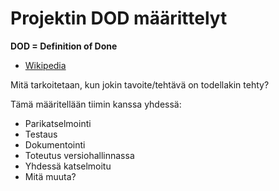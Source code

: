 # Projektin DOD määrittelyt

**DOD = Definition of Done** 

* [Wikipedia](https://en.wikipedia.org/wiki/Scrum_(software_development)#Definition_of_done_(DoD))


Mitä tarkoitetaan, kun jokin tavoite/tehtävä on todellakin tehty?

Tämä määritellään tiimin kanssa yhdessä:

* Parikatselmointi
* Testaus
* Dokumentointi
* Toteutus versiohallinnassa
* Yhdessä katselmoitu
* Mitä muuta?
